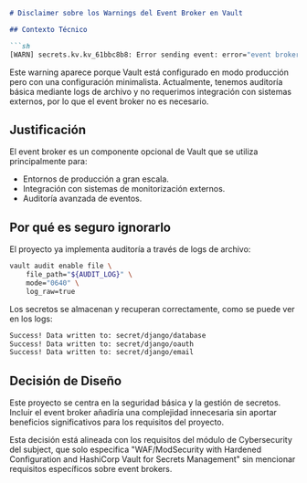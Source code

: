 ```markdown
# Disclaimer sobre los Warnings del Event Broker en Vault

## Contexto Técnico

```sh
[WARN] secrets.kv.kv_61bbc8b8: Error sending event: error="event broker has not been started"
```

Este warning aparece porque Vault está configurado en modo producción pero con una configuración minimalista. Actualmente, tenemos auditoría básica mediante logs de archivo y no requerimos integración con sistemas externos, por lo que el event broker no es necesario.

## Justificación

El event broker es un componente opcional de Vault que se utiliza principalmente para:
- Entornos de producción a gran escala.
- Integración con sistemas de monitorización externos.
- Auditoría avanzada de eventos.

## Por qué es seguro ignorarlo

El proyecto ya implementa auditoría a través de logs de archivo:

```sh
vault audit enable file \
    file_path="${AUDIT_LOG}" \
    mode="0640" \
    log_raw=true
```

Los secretos se almacenan y recuperan correctamente, como se puede ver en los logs:

```sh
Success! Data written to: secret/django/database
Success! Data written to: secret/django/oauth
Success! Data written to: secret/django/email
```

## Decisión de Diseño

Este proyecto se centra en la seguridad básica y la gestión de secretos. Incluir el event broker añadiría una complejidad innecesaria sin aportar beneficios significativos para los requisitos del proyecto.

Esta decisión está alineada con los requisitos del módulo de Cybersecurity del subject, que solo especifica "WAF/ModSecurity with Hardened Configuration and HashiCorp Vault for Secrets Management" sin mencionar requisitos específicos sobre event brokers.
```